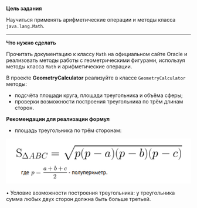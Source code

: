 **Цель задания**

Научиться применять арифметические операции и методы класса `java.lang.Math`.

---
**Что нужно сделать**

Прочитать документацию к классу `Math` на официальном сайте Oracle и реализовать методы работы с геометрическими фигурами, используя методы класса `Math` и арифметические операции.

В проекте **GeometryCalculator** реализуйте в классе `GeometryCalculator` методы:
- подсчёта площади круга, площади треугольника и объёма сферы;
- проверки возможности построения треугольника по трём длинам сторон.

**Рекомендации для реализации формул**
- площадь треугольника по трём сторонам:

![img.png](img.png)

• Условие возможности построения треугольника: у треугольника сумма любых двух сторон должна быть больше третьей.